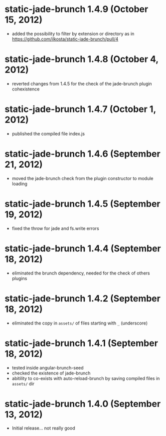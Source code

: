 # static-jade-brunch 1.4.9 (October 15, 2012)
* added the possibility to filter by extension or directory as in https://github.com/ilkosta/static-jade-brunch/pull/4

# static-jade-brunch 1.4.8 (October 4, 2012)
* reverted changes from 1.4.5 for the check of the jade-brunch plugin cohexistence

# static-jade-brunch 1.4.7 (October 1, 2012)
* published the compiled file index.js

# static-jade-brunch 1.4.6 (September 21, 2012)
* moved the jade-brunch check from the plugin constructor to module loading

# static-jade-brunch 1.4.5 (September 19, 2012)
* fixed the throw for jade and fs.write errors

# static-jade-brunch 1.4.4 (September 18, 2012)
* eliminated the brunch dependency, needed for the check of others plugins

# static-jade-brunch 1.4.2 (September 18, 2012)
* eliminated the copy in `assets/` of files starting with `_` (underscore)

# static-jade-brunch 1.4.1 (September 18, 2012)
* tested inside angular-brunch-seed
* checked the existence of jade-brunch
* abitility to co-exists with auto-reload-brunch by saving compiled files in `assets/` dir

# static-jade-brunch 1.4.0 (September 13, 2012)
* Initial release... not really good
